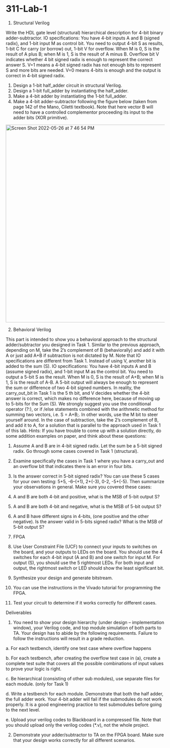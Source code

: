 # 311-Lab-1
1. Structural Verilog

Write the HDL gate level (structural) hierarchical description for 4-bit binary adder-subtractor.
IO specifications: You have 4-bit inputs A and B (signed radix), and 1-bit input M as control bit.
You need to output 4-bit S as results, 1-bit C for carry (or borrow) out, 1-bit V for overflow.
When M is 0, S is the result of A plus B; when M is 1, S is the result of A minus B. Overflow bit V
indicates whether 4 bit signed radix is enough to represent the correct answer S. V=1 means a
4-bit signed radix has not enough bits to represent S and more bits are needed. V=0 means 4-bits
is enough and the output is correct in 4-bit signed radix.
1. Design a 1-bit half_adder circuit in structural Verilog.
2. Design a 1-bit full_adder by instantiating the half_adder.
3. Make a 4-bit adder by instantiating the 1-bit full_adder.
4. Make a 4-bit adder-subtractor following the figure below (taken from page 142 of the
Mano, Ciletti textbook). Note that here vector B will need to have a controlled
complementor proceeding its input to the adder bits (XOR primitive).

<img width="626" alt="Screen Shot 2022-05-26 at 7 46 54 PM" src="https://user-images.githubusercontent.com/91172956/170601586-5d834512-f04a-4920-bcbf-51e8279be0fa.png">

2. Behavioral Verilog

This part is intended to show you a behavioral approach to the structural adder/subtractor you
designed in Task 1. Similar to the previous approach, depending on M, take the 2’s complement
of B (behaviorally) and add it with A or just add A+B if subtraction is not dictated by M.
Note that IO specifications are different from Task 1. Instead of using V, another bit is added to
the sum (S).
IO specifications: You have 4-bit inputs A and B (assume signed radix), and 1-bit input M as the
control bit. You need to output a 5-bit S as the result. When M is 0, S is the result of A+B; when
M is 1, S is the result of A-B. A 5-bit output will always be enough to represent the sum or
difference of two 4-bit signed numbers. In reality, the carry_out_bit in Task 1 is the 5
th bit,
and V decides whether the 4-bit answer is correct, which makes no difference here, because of
moving up to 5-bits for the Sum (S).
We strongly suggest you use the conditional operator (?:), or if /else statements combined with
the arithmetic method for summing two vectors, i.e. S = A+B;. In other words, use the M bit to
steer yourself around. In the case of subtraction, take the 2’s complement of B, and add it to A,
for a solution that is parallel to the approach used in Task 1 of this lab.
Hints: If you have trouble to come up with a solution directly, do some addition examples on
paper, and think about these questions:
1. Assume A and B are in 4-bit signed radix. Let the sum be a 5-bit signed radix. Go
through some cases covered in Task 1 (structural).
2. Examine specifically the cases in Task 1 where you have a carry_out and an
overflow bit that indicates there is an error in four bits.
3. Is the answer correct in 5-bit signed radix? You can use these 5 cases for your own
testing: 5+5, -6–(+1), 2+(-3), 0-2, -5+(-5).
Then summarize your observations in general. Make sure you covered these cases:
3. A and B are both 4-bit and positive, what is the MSB of 5-bit output S?
4. A and B are both 4-bit and negative, what is the MSB of 5-bit output S?
5. A and B have different signs in 4-bits, (one positive and the other negative). Is the
answer valid in 5-bits signed radix? What is the MSB of 5-bit output S?

3. FPGA

1. Use User Constraint File (UCF) to connect your inputs to switches on the board, and your
outputs to LEDs on the board. You should use the 4 switches for each 4-bit input (A and
B) and one switch for input M. For output (S), you should use the 5 rightmost LEDs. For
both input and output, the rightmost switch or LED should show the least significant bit.
2. Synthesize your design and generate bitstream.
3. You can use the instructions in the Vivado tutorial for programming the FPGA.
4. Test your circuit to determine if it works correctly for different cases.

Deliverables
1. You need to show your design hierarchy (under design – implementation window),
your Verilog code, and top module simulation of both parts to TA. Your design has to
abide by the following requirements. Failure to follow the instructions will result in a
grade reduction.

a. For each testbench, identify one test case where overflow happens

b. For each testbench, after creating the overflow test case in (a), create a
complete test suite that covers all the possible combinations of input values
to prove your logic is right.

c. Be hierarchical (consisting of other sub modules), use separate files for each
module. (only for Task 1)

d. Write a testbench for each module. Demonstrate that both the half adder, the
full adder work. Your 4-bit adder will fail if the submodules do not work
properly. It is a good engineering practice to test submodules before going to
the next level.

e. Upload your verilog codes to Blackboard in a compressed file. Note that you should upload only the verilog codes (*.v), not the whole project.

2. Demonstrate your adder/subtractor to TA on the FPGA board. Make sure that your design
works correctly for all different scenarios.
